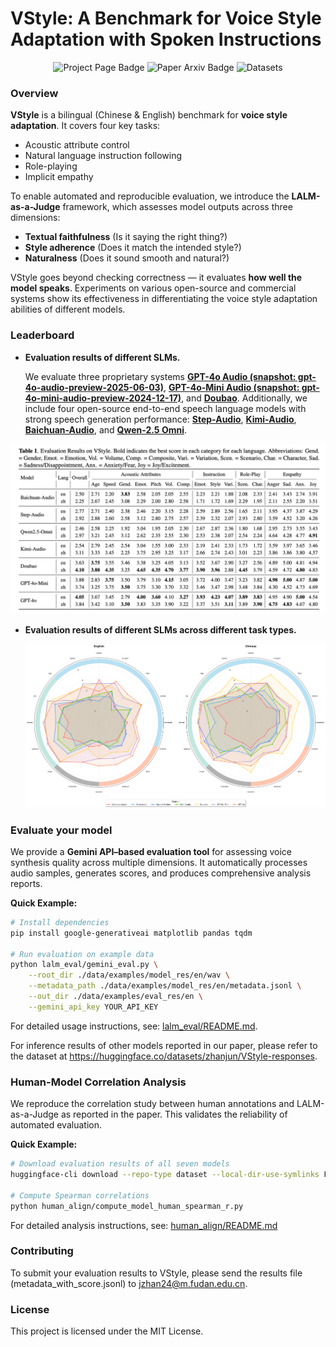 # VStyle: A Benchmark for Voice Style Adaptation with Spoken Instructions

<div align="center">  
  <a href="https://junzhan2000.github.io/VStyle.github.io/" style="text-decoration:none;">
    <img src="https://img.shields.io/badge/Project-Page-Green" alt="Project Page Badge">
  </a>
  <a href="https://arxiv.org/abs/2501.00000" style="text-decoration:none;">
    <img src="https://img.shields.io/badge/Paper-Arxiv-red" alt="Paper Arxiv Badge">
  </a> 
  <a href="https://huggingface.co/datasets/zhanjun/VStyle" style="text-decoration:none;">
    <img src="https://img.shields.io/badge/Datasets-HuggingFace-yellow" alt="Datasets">
  </a>
</div>

### Overview

**VStyle** is a bilingual (Chinese & English) benchmark for **voice style adaptation**. It covers four key tasks:

- Acoustic attribute control
- Natural language instruction following
- Role-playing
- Implicit empathy

To enable automated and reproducible evaluation, we introduce the **LALM-as-a-Judge** framework, which assesses model outputs across three dimensions:

- **Textual faithfulness** (Is it saying the right thing?)
- **Style adherence** (Does it match the intended style?)
- **Naturalness** (Does it sound smooth and natural?)

VStyle goes beyond checking correctness — it evaluates **how well the model speaks**. Experiments on various open-source and commercial systems show its effectiveness in differentiating the voice style adaptation abilities of different models.

### Leaderboard

- **Evaluation results of different SLMs.**

  We evaluate three proprietary systems [**GPT-4o Audio (snapshot: gpt-4o-audio-preview-2025-06-03)**](https://platform.openai.com/docs/models/gpt-4oaudio-preview), [**GPT-4o-Mini Audio (snapshot: gpt-4o-mini-audio-preview-2024-12-17)**](https://platform.openai.com/docs/models/gpt-4o-mini), and [**Doubao**](https://www.volcengine.com/docs/6561/1594356). Additionally, we include four open-source end-to-end speech language models with strong speech generation performance: [**Step-Audio**](https://github.com/stepfun-ai/Step-Audio), [**Kimi-Audio**](https://github.com/MoonshotAI/Kimi-Audio), [**Baichuan-Audio**](https://github.com/baichuan-inc/Baichuan-Audio), and [**Qwen-2.5 Omni**](https://github.com/QwenLM/Qwen2.5-Omni).

![](data/images/leaderboard.png)

- **Evaluation results of different SLMs across different task types.**

  ![](data/images/rader.png)

### Evaluate your model

We provide a **Gemini API–based evaluation tool** for assessing voice synthesis quality across multiple dimensions. It automatically processes audio samples, generates scores, and produces comprehensive analysis reports.

**Quick Example:**

```bash
# Install dependencies
pip install google-generativeai matplotlib pandas tqdm

# Run evaluation on example data
python lalm_eval/gemini_eval.py \
    --root_dir ./data/examples/model_res/en/wav \
    --metadata_path ./data/examples/model_res/en/metadata.jsonl \
    --out_dir ./data/examples/eval_res/en \
    --gemini_api_key YOUR_API_KEY
```

For detailed usage instructions, see: [lalm_eval/README.md](https://github.com/alibaba/vstyle/blob/main/lalm_eval/README.md).

For inference results of other models reported in our paper, please refer to the dataset at https://huggingface.co/datasets/zhanjun/VStyle-responses.

### Human-Model Correlation Analysis

We reproduce the correlation study between human annotations and LALM-as-a-Judge as reported in the paper. This validates the reliability of automated evaluation.

**Quick Example:**

```bash
# Download evaluation results of all seven models
huggingface-cli download --repo-type dataset --local-dir-use-symlinks False zhanjun/VStyle-eval-results --local-dir VStyle-eval-results

# Compute Spearman correlations
python human_align/compute_model_human_spearman_r.py
```

For detailed analysis instructions, see: [human_align/README.md](https://github.com/alibaba/vstyle/blob/main/human_align/README.md)

### Contributing

To submit your evaluation results to VStyle, please send the results file (metadata_with_score.jsonl) to [jzhan24@m.fudan.edu.cn](mailto:jzhan24@m.fudan.edu.cn).

### License

This project is licensed under the MIT License.
